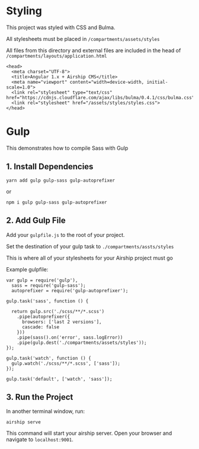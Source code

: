 # Styling
This project was styled with CSS and Bulma.

All stylesheets must be placed in `/compartments/assets/styles`

All files from this directory and external files are included in the head of `/compartments/layouts/application.html`
```
<head>  
  <meta charset="UTF-8">  
  <title>Angular 1.x + Airship CMS</title>  
  <meta name="viewport" content="width=device-width, initial-scale=1.0">  
  <link rel="stylesheet" type="text/css" href="https://cdnjs.cloudflare.com/ajax/libs/bulma/0.4.1/css/bulma.css">  
  <link rel="stylesheet" href="/assets/styles/styles.css">  
</head>
```

# Gulp
This demonstrates how to compile Sass with Gulp

## 1. Install Dependencies
```
yarn add gulp gulp-sass gulp-autoprefixer
```
or
```
npm i gulp gulp-sass gulp-autoprefixer
```

## 2. Add Gulp File
Add your `gulpfile.js` to the root of your project.

Set the destination of your gulp task to `./compartments/assts/styles`

This is where all of your stylesheets for your Airship project must go

Example gulpfile:

```
var gulp = require('gulp'),
  sass = require('gulp-sass');
  autoprefixer = require('gulp-autoprefixer');

gulp.task('sass', function () {

  return gulp.src('./scss/**/*.scss')
    .pipe(autoprefixer({
      browsers: ['last 2 versions'],
      cascade: false
    }))
    .pipe(sass().on('error', sass.logError))
    .pipe(gulp.dest('./compartments/assets/styles'));
});

gulp.task('watch', function () {
  gulp.watch('./scss/**/*.scss', ['sass']);
});

gulp.task('default', ['watch', 'sass']);
```

## 3. Run the Project

In another terminal window, run:
```
airship serve
```

This command will start your airship server.
Open your browser and navigate to `localhost:9001`.
